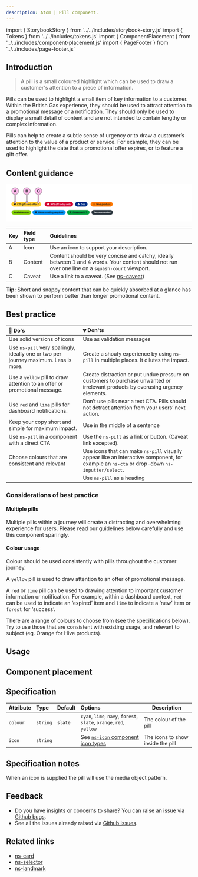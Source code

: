 ```yaml
---
description: Atom | Pill component.
---
```


import { StorybookStory } from '../../includes/storybook-story.js'
import { Tokens } from '../../includes/tokens.js'
import { ComponentPlacement } from '../../includes/component-placement.js'
import { PageFooter } from '../../includes/page-footer.js'

## Introduction

> A pill is a small coloured highlight which can be used to draw a customer's attention to a piece of information.

Pills can be used to highlight a small item of key information to a customer. Within the British Gas experience, they should be used to attract attention to a promotional message or a notification. They should only be used to display a small detail of content and are not intended to contain lengthy or complex information.  

Pills can help to create a subtle sense of urgency or to draw a customer’s attention to the value of a product or service. For example, they can be used to highlight the date that a promotional offer expires, or to feature a gift offer.

## Content guidance

![Pill](images/ns-pill/content-guidance.webp)

| Key | Field type | Guidelines |
| :--- | :--- | :--- |
| A | Icon | Use an icon to support your description. |
| B | Content | Content should be very concise and catchy, ideally between 1 and 4 words. Your content should not run over one line on a `squash-court` viewport. |
| C | Caveat | Use a link to a caveat. (See [ns-caveat](ns-caveat.md)) |

**Tip:** Short and snappy content that can be quickly absorbed at a glance has been shown to perform better than longer promotional content.  

## Best practice

| 💚 Do's | 💔 Don'ts |
| :---  | :---  |
| Use solid versions of icons | Use as validation messages |
| Use `ns-pill` very sparingly, ideally one or two per journey maximum. Less is more. | Create a shouty experience by using `ns-pill` in multiple places. It dilutes the impact.  |
| Use a `yellow` pill to draw attention to an offer or promotional message. | Create distraction or put undue pressure on customers to purchase unwanted or irrelevant products by overusing urgency elements. |
| Use `red` and `lime` pills for dashboard notifications.  | Don’t use pills near a text CTA. Pills should not detract attention from your users’ next action. |
| Keep your copy short and simple for maximum impact. | Use in the middle of a sentence |
| Use `ns-pill` in a component with a direct CTA | Use the `ns-pill` as a link or button. (Caveat link excepted). |
| Choose colours that are consistent and relevant | Use icons that can make `ns-pill` visually appear like an interactive component, for example an `ns-cta` or drop-down `ns-inputter/select`. |
|  | Use `ns-pill` as a heading |

### Considerations of best practice

#### Multiple pills

Multiple pills within a journey will create a distracting and overwhelming experience for users. Please read our guidelines below carefully and use this component sparingly.

#### Colour usage

Colour should be used consistently with pills throughout the customer journey.  

A `yellow` pill is used to draw attention to an offer of promotional message.  

A `red` or `lime` pill can be used to drawing attention to important customer information or notification. For example, within a dashboard context, `red` can be used to indicate an ‘expired’ item and `lime` to indicate a ‘new’ item or `forest` for ‘success’.

There are a range of colours to choose from (see the specifications below). Try to use those that are consistent with existing usage, and relevant to subject (eg. Orange for Hive products).

## Usage

<StorybookStory story="components-ns-pill--standard"></StorybookStory>

## Component placement

<ComponentPlacement component="ns-pill" parentComponents="ns-card,ns-selector,ns-landmark"></ComponentPlacement>

## Specification

| Attribute | Type | Default | Options | Description |
| :--- | :--- | :--- | :--- |-------------|
| `colour` | `string` | `slate` | `cyan`, `lime`, `navy`, `forest`, `slate`, `orange`, `red`, `yellow` | The colour of the pill |
| `icon` | `string` |  |  See [`ns-icon` component icon types](../components/ns-icon) | The icons to show inside the pill |

## Specification notes

When an icon is supplied the pill will use the media object pattern.

<Tokens component="pill"></Tokens>

## Feedback

* Do you have insights or concerns to share? You can raise an issue via [Github bugs](https://github.com/ConnectedHomes/nucleus/issues/new?assignees=&labels=Bug&template=a--bug-report.md&title=[bug]%20[ns-pill]).
* See all the issues already raised via [Github issues](https://github.com/connectedHomes/nucleus/issues?utf8=%E2%9C%93&q=is%3Aopen+is%3Aissue+label%3ABug+[ns-pill]).

<PageFooter></PageFooter>

## Related links

* [ns-card](components/ns-card.md)
* [ns-selector](components/ns-selector.md)
* [ns-landmark](components/ns-landmark.md)
